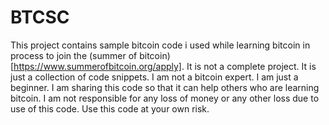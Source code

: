 # BTCSC
This project contains sample bitcoin code i used while learning bitcoin in process to join the (summer of bitcoin)[https://www.summerofbitcoin.org/apply]. It is not a complete project. It is just a collection of code snippets. I am not a bitcoin expert. I am just a beginner. I am sharing this code so that it can help others who are learning bitcoin. I am not responsible for any loss of money or any other loss due to use of this code. Use this code at your own risk.
